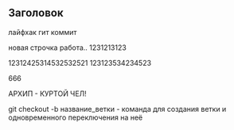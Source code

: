 ## Заголовок

лайфхак гит коммит

новая строчка
работа..
1231213123

12312425314532532521
123123534234523

666

АРХИП - КУРТОЙ ЧЕЛ!

git checkout -b название_ветки - команда для создания ветки и одновременного переключения на неё